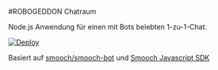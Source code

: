 
#ROBOGEDDON Chatraum 

Node.js Anwendung für einen mit Bots belebten 1-zu-1-Chat. 

[![Deploy](https://www.herokucdn.com/deploy/button.svg)](https://heroku.com/deploy?template=https://github.com/sefzig/robogeddon) 

Basiert auf [smooch/smooch-bot](https://github.com/smooch/smooch-bot) und [Smooch Javascript SDK](https://github.com/smooch/smooch-js) 
